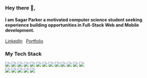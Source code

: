 ### Hey there 👋,


#### I am Sagar Parker a motivated computer science student seeking experience building opportunities in Full-Stack Web and Mobile development.&nbsp;&nbsp; 

<a href="https://www.linkedin.com/in/sagar-parker-07561b1a3/">LinkedIn</a>&nbsp;&nbsp;
<a href="https://sagarparker.github.io/">Portfolio</a>&nbsp;&nbsp;  

### My Tech Stack

<img src="https://img.icons8.com/color/55/000000/nodejs.png"/> <img src="https://img.icons8.com/color/48/000000/javascript.png"/> <img src="https://img.icons8.com/color/48/000000/angularjs.png"/>  <img src="https://img.icons8.com/color/48/000000/react-native.png"/> <img src="https://img.icons8.com/dusk/48/000000/html-5.png"/> <img src="https://img.icons8.com/color/48/000000/css3.png"/> <img src="https://img.icons8.com/color/48/000000/bootstrap.png"/> <img src="https://img.icons8.com/color/48/000000/mongodb.png"/> <img src="https://img.icons8.com/color/48/000000/postgreesql.png"/> <img src="https://img.icons8.com/color/48/000000/amazon-web-services.png"/> <img src="https://img.icons8.com/ios/48/000000/digitalocean.png"/> <img src="https://img.icons8.com/color/48/000000/heroku.png"/> <img src="https://img.icons8.com/color/48/000000/ethereum.png"/>
<br> <img src="https://img.icons8.com/color/48/000000/flutter.png"/> <img src="https://img.icons8.com/color/48/000000/dart.png"/>   <img src="https://img.icons8.com/color/48/000000/python.png"/> <img src="https://img.icons8.com/color/48/000000/adobe-xd.png"/> <img src="https://img.icons8.com/color/48/000000/adobe-illustrator.png"/> 

